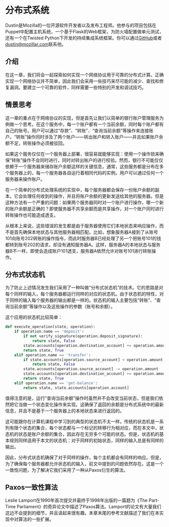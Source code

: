 
# 分布式系统
Dustin是Mozilla的一位开源软件开发者以及发布工程师。他参与的项目包括在Puppet中配置主机系统，一个基于Flask的Web框架，为防火墙配置做单元测试，还有一个在Twisted Python下开发的持续集成系统框架。你可以通过[GitHub](https://github.com/djmitche)或者<dustin@mozillar.com>联系他。
## 介绍
在这一章，我们将会一起探索如何实现一个网络协议用于可靠的分布式计算。正确实现一个网络协议并不简单，因此我们会采用一些技巧来尽可能的减少、查找和修复漏洞。要建立一个可靠的软件，同样需要一些特别的开发和调试技巧。
## 情景思考
这一章的重点在于网络协议的实现，但是首先让我们以简单的银行账户管理服务为例做一个思考。在这个服务中，每一个账户都有一个当前余额，同时每个账户都有自己的账号。用户可以通过“存款”、“转账”、“查询当前余额”等操作来连接账户。“转账”操作同时涉及了两个账户——转出账户和转入账户——并且如果账户余额不足，转账操作必须被驳回。  
  
如果这个服务仅仅在一个服务器上部署，很容易就能够实现：使用一个操作锁来确保“转账”操作不会同时进行，同时对转出账户的进行校验。然而，银行不可能仅仅依赖于一个服务器来储存账户余额这样的关键信息，通常，这些服务都是分布在多个服务器上的，每一个服务器各自运行着相同代码的实例。用户可以通过任何一个服务器来操作账户。  
  
在一个简单的分布式处理系统的实现中，每个服务器都会保存一份账户余额的副本。它会处理任何收到的操作，并且将账户余额的更新发送给其他的服务器。但是这种方法有一个严重的问题：如果两个服务器同时对一个账户进行操作，哪一个新的账户余额是正确的？即使服务器不共享余额而是共享操作，对一个账户同时进行转账操作也可能造成透支。  
  
从根本上来说，这些错误的发生都是由于服务器使用它们本地状态来响应操作，而不是首先确保本地状态与其他服务器相匹配。比如，想象服务器A接到了从账号101向账号202转账的操作指令，而此时服务器B已经处理了另一个把账号101的钱都转到账号202的请求，却没有通知服务器A。这样，服务器A的本地状态与服务器B不一样，即使会造成账户101透支，服务器A依然允许对账号101进行转账操作。  
## 分布式状态机
为了防止上述情况发生我们采用了一种叫做“分布式状态机”的技术。它的思路是对每个同样的输入，每个服务器都运行同样的对应的状态机。由于状态机的特性，对于同样的输入每个服务器的输出都是一样的。状态机的输入主要包括“转账”、“查询当前余额”等操作以及这些操作的参数（账号和余额）。
  
这个应用的状态机比较简单：
```python
def execute_operation(state, operation):
    if operation.name == 'deposit':
        if not verify_signature(operation.deposit_signature):
            return state, False
        state.accounts[operation.destination_account] += operation.amount
        return state, True
    elif operation.name == 'transfer':
        if state.accounts[operation.source_account] < operation.amount:
            return state, False
        state.accounts[operation.source_account] -= operation.amount
        state.accounts[operation.destination_account] += operation.amount
        return state, True
    elif operation.name == 'get-balance':
        return state, state.accounts[operation.account]
 ```
值得注意的是，运行“查询当前余额”操作时虽然并不会改变当前状态，但是我们依然把它当做一个状态变化操作来实现。这确保了返回的余额是分布式系统中的最新信息，并且不是基于一个服务器上的本地状态来进行返回的。  
  
这可能跟你在计算机课程中学习到的典型的状态机不太一样。传统的状态机是一系列有限个状态的集合，每个状态都与一个标记的转移行为相对应，而在本文中，状态机的状态是账户余额的集合，因此存在无穷多个可能的状态。但是，状态机的基本规则同样适用于本文的状态机：对于同样的初始状态，同样的输入总是有同样的输出。  
  
因此，分布式状态机确保了对于同样的操作，每个主机都会有同样的响应。但是，为了确保每个服务器都允许状态机的输入，前文中提到的问题依然存在。这是一个一致性问题，为了解决它我们采用了一种从Paxos衍生的算法。  
## Paxos一致性算法
Leslie Lamport在1990年首次提交并最终于1998年出版的一篇题为《The Part-Time Parliament》的奇异论文中描述了Paxos算法。Lamport的论文有大量我们这边不会提到的细节，并且读起来很有趣。本章末尾的参考文献描述了我们在本实现中对算法的一些扩展。
